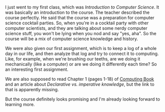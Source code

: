 I just went to my first class, which was *Introduction to Computer Science*. It was basically an introduction to the course. The teacher described the course perfectly. He said that the course was a preparation for computer science cocktail parties. So, when you're in a cocktail party with other computer scientists, and they are talking about some nerdy computer science stuff, you won't be lying when you nod and say "yes, aha". So the course will be a mix of computer science knowledge and history.

We were also given our first assignment, which is to keep a log of a whole day in our life, and then analyze that log and try to connect it to computing. Like, for example, when we're brushing our teeths, are we doing it mechanically (like a computer) or are we doing it differently each time? So an interesting first assignment.

We are also supposed to read Chapter 1 (pages 1-18) of [Computing Book](http://www.computingbook.org/) and an article about *Declarative vs. imperative knowledge*, but the link to that is apparently missing.

But the course definitely looks promising and I'm already looking forward to learning more.